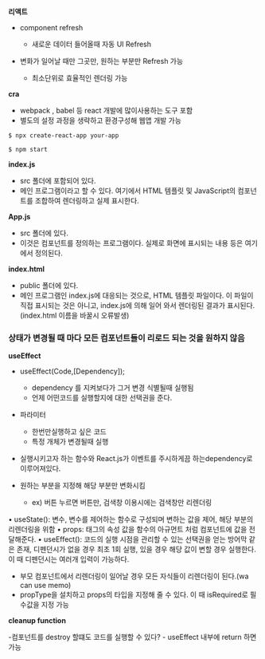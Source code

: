 
**리액트**	
- component refresh
	- 새로운 데이터 들어올때 자동 UI Refresh

- 변화가 일어날 때만 그곳만, 원하는 부분만 Refresh 가능
	- 최소단위로 효율적인 렌더링 가능



**cra**

- webpack , babel 등 react 개발에 많이사용하는 도구 포함
- 별도의 설정 과정을 생략하고 환경구성해 웹앱 개발 가능



```shell
$ npx create-react-app your-app
```

```shell
$ npm start
```



**index.js**
- src 폴더에 포함되어 있다. 
- 메인 프로그램이라고 할 수 있다. 여기에서 HTML 템플릿 및 JavaScript의 컴포넌트를 조합하여 렌더링하고 실제 표시한다.

**App.js**
- src 폴더에 있다. 
- 이것은 컴포넌트를 정의하는 프로그램이다. 실제로 화면에 표시되는 내용 등은 여기에서 정의된다.

**index.html**
- public 폴더에 있다. 
- 메인 프로그램인 index.js에 대응되는 것으로, HTML 템플릿 파일이다. 이 파일이 직접 표시되는 것은 아니고, index.js에 의해 일어 와서 렌더링된 결과가 표시된다. (index.html 이름을 바꿀시 오류발생)






### 상태가 변경될 때 마다 모든 컴포넌트들이 리로드 되는 것을 원하지 않음


**useEffect**

- useEffect(Code,[Dependency]);
	- dependency 를 지켜보다가 그거 변경 식별될때 실행됨
	- 언제 어떤코드를 실행할지에 대한 선택권을 준다.

- 파라미터
	- 한번만실행하고 싶은 코드
	- 특정 개체가 변경될때 실행

- 실행시키고자 하는 함수와 React.js가 이벤트를 주시하게끔 하는dependency로 이루어져있다. 

- 원하는 부분을 지정해 해당 부분만 변화시킴
	- ex) 버튼 누르면 버튼만, 검색창 이용시에는 검색창만 리렌더링







• useState(): 변수, 변수를 제어하는 함수로 구성되며 변하는 값을 제어, 해당 부분의 리렌더링을 위함
• props: 태그의 속성 값을 함수의 아규먼트 처럼 컴포넌트에 값을 전달해준다.
• useEffect(): 코드의 실행 시점을 관리할 수 있는 선택권을 얻는 방어막 같은 존재, 디펜던시가 없을 경우 최초 1회 실행, 있을 경우 해당 값이 변할 경우 실행한다. 이 때 디펜던시는 여러개 입력이 가능하다.

- 부모 컴포넌트에서 리렌더링이 일어날 경우 모든 자식들이 리렌더링이 된다.(wa can use memo)
- propType을 설치하고 props의 타입을 지정해 줄 수 있다. 이 때 isRequired로 필수값을 지정 가능





**cleanup function**

-컴포넌트를 destroy 할떄도 코드를 실행할 수 있다?
	- useEffect 내부에 return 하면 가능
 